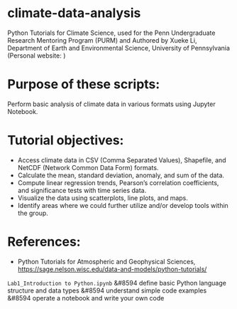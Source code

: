 # climate-data-analysis
Python Tutorials for Climate Science, used for the Penn Undergraduate Research Mentoring Program (PURM) and 
Authored by Xueke Li, Department of Earth and Environmental Science, University of Pennsylvania (Personal website: )

# Purpose of these scripts:
Perform basic analysis of climate data in various formats using Jupyter Notebook.

# Tutorial objectives:
* Access climate data in CSV (Comma Separated Values), Shapefile, and NetCDF (Network Common Data Form) formats.
* Calculate the mean, standard deviation, anomaly, and sum of the data.
* Compute linear regression trends, Pearson’s correlation coefficients, and significance tests with time series data.
* Visualize the data using scatterplots, line plots, and maps. 
* Identify areas where we could further utilize and/or develop tools within the group.

# References: 
* Python Tutorials for Atmospheric and Geophysical Sciences, https://sage.nelson.wisc.edu/data-and-models/python-tutorials/

`Lab1_Introduction to Python.ipynb` 
&#8594 define basic Python language structure and data types
&#8594 understand simple code examples
&#8594 operate a notebook and write your own code
